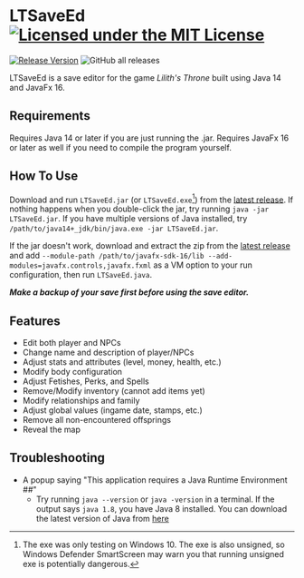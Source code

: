 # LTSaveEd [![Licensed under the MIT License](https://img.shields.io/badge/License-MIT-blue.svg)](https://github.com/Exiua/LTSaveEd/blob/master/LICENSE)
[![Release Version](https://img.shields.io/github/v/release/Exiua/LTSaveEd?include_prereleases)](https://github.com/Exiua/LTSaveEd/releases) ![GitHub all releases](https://img.shields.io/github/downloads/Exiua/LTSaveEd/total)

LTSaveEd is a save editor for the game _Lilith's Throne_ built using Java 14 and JavaFx 16.

## Requirements
Requires Java 14 or later if you are just running the .jar. Requires JavaFx 16 or later as well if you need to compile the program yourself.

## How To Use

Download and run `LTSaveEd.jar` (or `LTSaveEd.exe`[^1]) from the [latest release](https://github.com/Exiua/LTSaveEd/releases). If nothing happens when you double-click the jar, try running `java -jar LTSaveEd.jar`. If you have multiple versions of Java installed, try `/path/to/java14+_jdk/bin/java.exe -jar LTSaveEd.jar`.

If the jar doesn't work, download and extract the zip from the [latest release](https://github.com/Exiua/LTSaveEd/releases) and add `--module-path /path/to/javafx-sdk-16/lib --add-modules=javafx.controls,javafx.fxml` as a VM option to your run configuration, then run `LTSaveEd.java`.

***Make a backup of your save first before using the save editor.***

[^1]: The exe was only testing on Windows 10. The exe is also unsigned, so Windows Defender SmartScreen may warn you that running unsigned exe is potentially dangerous. 

## Features
- Edit both player and NPCs
- Change name and description of player/NPCs
- Adjust stats and attributes (level, money, health, etc.)
- Modify body configuration
- Adjust Fetishes, Perks, and Spells
- Remove/Modify inventory (cannot add items yet)
- Modify relationships and family
- Adjust global values (ingame date, stamps, etc.)
- Remove all non-encountered offsprings
- Reveal the map

## Troubleshooting
- A popup saying "This application requires a Java Runtime Environment ##"
  - Try running `java --version` or `java -version` in a terminal. If the output says `java 1.8`, you have Java 8 installed. You can download the latest version of Java from [here](https://www.oracle.com/java/technologies/downloads/)

